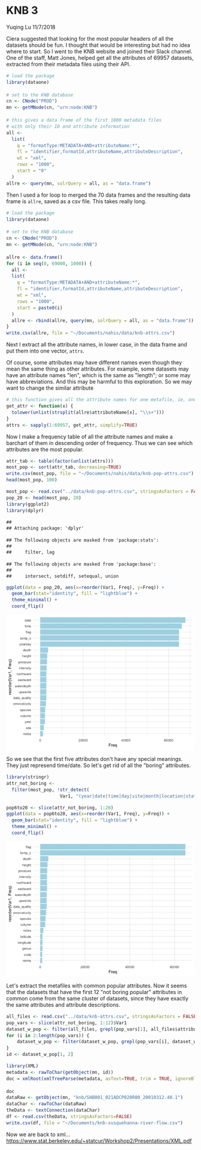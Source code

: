 KNB 3
================
Yuqing Lu
11/7/2018

Ciera suggested that looking for the most popular headers of all the datasets should be fun. I thought that would be interesting but had no idea where to start. So I went to the KNB website and joined their Slack channel. One of the staff, Matt Jones, helped get all the attributes of 69957 datasets, extracted from their metadata files using their API.

``` r
# load the package
library(dataone)

# set to the KNB database
cn <- CNode("PROD")
mn <- getMNode(cn, "urn:node:KNB")

# this gives a data frame of the first 1000 metadata files 
# with only their ID and attribute information
all <-
  list(
    q = "formatType:METADATA+AND+attributeName:*",
    fl = "identifier,formatId,attributeName,attributeDescription",
    wt = "xml",
    rows = "1000",
    start = "0"
  )
allre <- query(mn, solrQuery = all, as = "data.frame")
```

Then I used a for loop to merged the 70 data frames and the resulting data frame is `allre`, saved as a csv file. This takes really long.

``` r
# load the package
library(dataone)

# set to the KNB database
cn <- CNode("PROD")
mn <- getMNode(cn, "urn:node:KNB")

allre <- data.frame()
for (i in seq(0, 69000, 1000)) {
  all <-
  list(
    q = "formatType:METADATA+AND+attributeName:*",
    fl = "identifier,formatId,attributeName,attributeDescription",
    wt = "xml",
    rows = "1000",
    start = paste0(i)
  )
  allre <- rbind(allre, query(mn, solrQuery = all, as = "data.frame"))
}
write.csv(allre, file = "~/Documents/nahis/data/knb-attrs.csv")
```

Next I extract all the attribute names, in lower case, in the data frame and put them into one vector, `attrs`.

Of course, some attributes may have different names even though they mean the same thing as other attributes. For example, some datasets may have an attribute names "len", which is the same as "length"; or some may have abbreviations. And this may be harmful to this exploration. So we may want to change the similar attribute

``` r
# this function gives all the attribute names for one metafile, ie, one row of allre
get_attr <- function(x) {
  tolower(unlist(strsplit(allre$attributeName[x], "\\s+")))
}
attrs <- sapply(1:69957, get_attr, simplify=TRUE)
```

Now I make a frequency table of all the attribute names and make a barchart of them in descending order of frequency. Thus we can see which attributes are the most popular.

``` r
attr_tab <- table(factor(unlist(attrs)))
most_pop <- sort(attr_tab, decreasing=TRUE)
write.csv(most_pop, file = "~/Documents/nahis/data/knb-pop-attrs.csv")
head(most_pop, 100)
```

``` r
most_pop <- read.csv("../data/knb-pop-attrs.csv", stringsAsFactors = FALSE)
pop_20 <- head(most_pop, 20)
library(ggplot2)
library(dplyr)
```

    ## 
    ## Attaching package: 'dplyr'

    ## The following objects are masked from 'package:stats':
    ## 
    ##     filter, lag

    ## The following objects are masked from 'package:base':
    ## 
    ##     intersect, setdiff, setequal, union

``` r
ggplot(data = pop_20, aes(x=reorder(Var1, Freq), y=Freq)) +
  geom_bar(stat="identity", fill = "lightblue") +
  theme_minimal() +
  coord_flip()
```

![](../image/6to20-1.png)

So we see that the first five attributes don't have any special meanings. They just represend time/date. So let's get rid of all the "boring" attributes.

``` r
library(stringr)
attr_not_boring <- 
  filter(most_pop, !str_detect(
                    Var1, "(year|date|time|day|site|month|location|station)"))
```

``` r
pop6to20 <- slice(attr_not_boring, 1:20)
ggplot(data = pop6to20, aes(x=reorder(Var1, Freq), y=Freq)) +
  geom_bar(stat="identity", fill = "lightblue") +
  theme_minimal() +
  coord_flip()
```

![](../image/unnamed-chunk-7-1.png)

Let's extract the metafiles with common popular attributes. Now it seems that the datasets that have the first 12 "not boring popular" attributes in common come from the same cluster of datasets, since they have exactly the same attributes and attribute descriptions.

``` r
all_files <- read.csv("../data/knb-attrs.csv", stringsAsFactors = FALSE)
pop_vars <- slice(attr_not_boring, 1:12)$Var1
dataset_w_pop <- filter(all_files, grepl(pop_vars[1], all_files$attributeName))
for (i in 2:length(pop_vars)) {
    dataset_w_pop <- filter(dataset_w_pop, grepl(pop_vars[i], dataset_w_pop$attributeName))
}
id <- dataset_w_pop[1, 2]
```

``` r
library(XML)
metadata <- rawToChar(getObject(mn, id))
doc = xmlRoot(xmlTreeParse(metadata, asText=TRUE, trim = TRUE, ignoreBlanks = TRUE))

doc
dataRaw <- getObject(mn, "knb/SHB001_021ADCP020R00_20010312.40.1")
dataChar <- rawToChar(dataRaw)
theData <- textConnection(dataChar)
df <- read.csv(theData, stringsAsFactors=FALSE)
write.csv(df, file = "~/Documents/knb-susquehanna-river-flow.csv")
```

Now we are back to xml...
<https://www.stat.berkeley.edu/~statcur/Workshop2/Presentations/XML.pdf>
